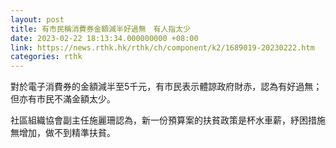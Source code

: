 ```yaml
---
layout: post
title: 有市民稱消費券金額減半好過無　有人指太少
date: 2023-02-22 18:13:34.000000000 +08:00
link: https://news.rthk.hk/rthk/ch/component/k2/1689019-20230222.htm
categories: rthk
---
```


對於電子消費券的金額減半至5千元，有市民表示體諒政府財赤，認為有好過無；但亦有市民不滿金額太少。

社區組織協會副主任施麗珊認為，新一份預算案的扶貧政策是杯水車薪，紓困措施無增加，做不到精準扶貧。
